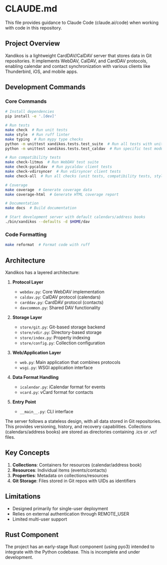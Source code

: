 # CLAUDE.md

This file provides guidance to Claude Code (claude.ai/code) when working with code in this repository.

## Project Overview

Xandikos is a lightweight CardDAV/CalDAV server that stores data in Git repositories. It implements WebDAV, CalDAV, and CardDAV protocols, enabling calendar and contact synchronization with various clients like Thunderbird, iOS, and mobile apps.

## Development Commands

### Core Commands

```bash
# Install dependencies
pip install -e '.[dev]'

# Run tests
make check  # Run unit tests
make style  # Run ruff linter
make typing  # Run mypy type checks
python -m unittest xandikos.tests.test_suite  # Run all tests with unittest
python -m unittest xandikos.tests.test_caldav  # Run specific test module

# Run compatibility tests
make check-litmus  # Run WebDAV test suite
make check-pycaldav  # Run pycaldav client tests
make check-vdirsyncer  # Run vdirsyncer client tests
make check-all  # Run all checks (unit tests, compatibility tests, style checks)

# Coverage
make coverage  # Generate coverage data
make coverage-html  # Generate HTML coverage report

# Documentation
make docs  # Build documentation

# Start development server with default calendars/address books
./bin/xandikos --defaults -d $HOME/dav
```

### Code Formatting

```bash
make reformat  # Format code with ruff
```

## Architecture

Xandikos has a layered architecture:

1. **Protocol Layer**
   - `webdav.py`: Core WebDAV implementation
   - `caldav.py`: CalDAV protocol (calendars)
   - `carddav.py`: CardDAV protocol (contacts)
   - `davcommon.py`: Shared DAV functionality

2. **Storage Layer**
   - `store/git.py`: Git-based storage backend
   - `store/vdir.py`: Directory-based storage
   - `store/index.py`: Property indexing
   - `store/config.py`: Collection configuration

3. **Web/Application Layer**
   - `web.py`: Main application that combines protocols
   - `wsgi.py`: WSGI application interface

4. **Data Format Handling**
   - `icalendar.py`: iCalendar format for events
   - `vcard.py`: vCard format for contacts

5. **Entry Point**
   - `__main__.py`: CLI interface

The server follows a stateless design, with all data stored in Git repositories. This provides versioning, history, and recovery capabilities. Collections (calendars/address books) are stored as directories containing .ics or .vcf files.

## Key Concepts

1. **Collections**: Containers for resources (calendar/address book)
2. **Resources**: Individual items (events/contacts)
3. **Properties**: Metadata on collections/resources
4. **Git Storage**: Files stored in Git repos with UIDs as identifiers

## Limitations

- Designed primarily for single-user deployment
- Relies on external authentication through REMOTE_USER
- Limited multi-user support

## Rust Component

The project has an early-stage Rust component (using pyo3) intended to integrate with the Python codebase. This is incomplete and under development.